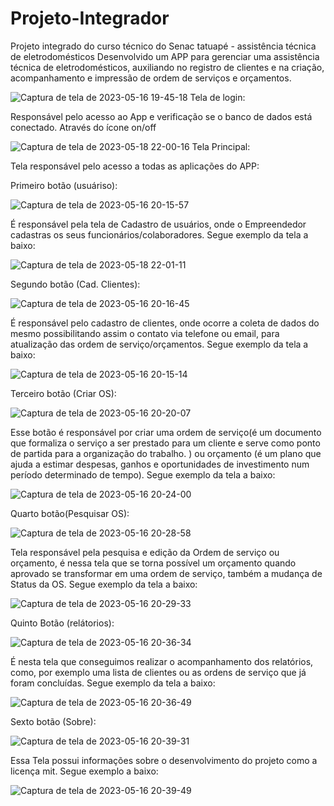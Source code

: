 # Projeto-Integrador
Projeto integrado do curso técnico do Senac tatuapé - assistência técnica de eletrodomésticos Desenvolvido um APP para gerenciar uma assistência técnica de eletrodomésticos, auxiliando no registro de clientes e na criação, acompanhamento e impressão de ordem de serviços e orçamentos.

![Captura de tela de 2023-05-16 19-45-18](https://github.com/felipeparisi/Projeto-Integrador/assets/93685167/cff0b469-c496-4507-a2eb-77b9d9255894)  Tela de login:

Responsável pelo acesso ao App e verificação se o banco de dados está conectado. Através do ícone on/off

![Captura de tela de 2023-05-18 22-00-16](https://github.com/felipeparisi/Projeto-Integrador/assets/93685167/ae473a08-8d9d-434f-bcb4-dd1665f53713) Tela Principal:



Tela responsável pelo acesso a todas as aplicações do APP:


Primeiro botão (usuáriso): 

![Captura de tela de 2023-05-16 20-15-57](https://github.com/felipeparisi/Projeto-Integrador/assets/93685167/47ac2ff4-23bc-43b9-a26f-0e66d6c5f07d)

É responsável pela tela de Cadastro de usuários, onde o Empreendedor cadastras os seus funcionários/colaboradores. Segue exemplo da tela a baixo:


![Captura de tela de 2023-05-18 22-01-11](https://github.com/felipeparisi/Projeto-Integrador/assets/93685167/66068582-0a46-42f6-bc4d-85c272809a4a)

Segundo botão (Cad. Clientes): 

![Captura de tela de 2023-05-16 20-16-45](https://github.com/felipeparisi/Projeto-Integrador/assets/93685167/dbeadd45-23f8-4a72-8eb6-5716f18e0548)

É responsável pelo cadastro de clientes, onde ocorre a coleta de dados do mesmo possibilitando assim o contato via telefone ou email, para atualização das ordem de serviço/orçamentos. Segue exemplo da tela a baixo:

![Captura de tela de 2023-05-16 20-15-14](https://github.com/felipeparisi/Projeto-Integrador/assets/93685167/fbfbd28a-bea2-4d6b-a14a-7126074a5edf)

Terceiro botão (Criar OS):

![Captura de tela de 2023-05-16 20-20-07](https://github.com/felipeparisi/Projeto-Integrador/assets/93685167/469f6849-9cec-450a-ac1e-47de854ad4d1)


Esse botão é responsável por criar uma ordem de serviço(é um documento que formaliza o serviço a ser prestado para um cliente e serve como ponto de partida para a organização do trabalho. ) ou orçamento (é um plano que ajuda a estimar despesas, ganhos e oportunidades de investimento num período determinado de tempo). Segue exemplo da tela a baixo:


![Captura de tela de 2023-05-16 20-24-00](https://github.com/felipeparisi/Projeto-Integrador/assets/93685167/e3c61171-965b-4434-aa40-04351d7cf3c4)

Quarto botão(Pesquisar OS):

![Captura de tela de 2023-05-16 20-28-58](https://github.com/felipeparisi/Projeto-Integrador/assets/93685167/77dc8d93-0f0e-4ab8-97b3-83281cc44cd4)

Tela responsável pela pesquisa e edição da Ordem de serviço ou orçamento, é nessa tela que se torna possível um orçamento quando aprovado se transformar em uma ordem de serviço, também a mudança de Status da OS. Segue exemplo da tela a baixo:


![Captura de tela de 2023-05-16 20-29-33](https://github.com/felipeparisi/Projeto-Integrador/assets/93685167/d473c23a-c4d1-43f0-a7f3-ee916c4434b1)


Quinto Botão (relátorios):

![Captura de tela de 2023-05-16 20-36-34](https://github.com/felipeparisi/Projeto-Integrador/assets/93685167/5a475068-c113-41df-bb79-5d71fdd34fdb)

É nesta tela que conseguimos realizar o acompanhamento dos relatórios, como, por exemplo uma lista de clientes ou as ordens de serviço que já foram concluídas. Segue exemplo da tela a baixo:


![Captura de tela de 2023-05-16 20-36-49](https://github.com/felipeparisi/Projeto-Integrador/assets/93685167/d95e9b5b-00e2-4205-9ecb-72c7e65076d6)

Sexto botão (Sobre):

![Captura de tela de 2023-05-16 20-39-31](https://github.com/felipeparisi/Projeto-Integrador/assets/93685167/97c5511e-1d42-466b-b0e3-37d358990f03)

Essa Tela possui informações sobre o desenvolvimento do projeto como a licença mit. Segue exemplo a baixo:

![Captura de tela de 2023-05-16 20-39-49](https://github.com/felipeparisi/Projeto-Integrador/assets/93685167/c2be6f2c-f3ee-4a6f-93a3-2f1d94e728e0)
